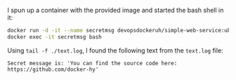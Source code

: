 I spun up a container with the provided image and started the bash shell in it:

```bash
docker run -d -it --name secretmsg devopsdockeruh/simple-web-service:ubuntu
docker exec -it secretmsg bash
```

Using `tail -f ./text.log`, I found the following text from the `text.log` file:

```
Secret message is: 'You can find the source code here: https://github.com/docker-hy'
```